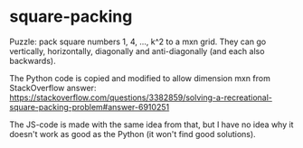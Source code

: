 # square-packing
Puzzle: pack square numbers 1, 4, ..., k^2 to a mxn grid. They can go vertically, horizontally, diagonally and anti-diagonally (and each also backwards).

The Python code is copied and modified to allow dimension mxn from StackOverflow answer: https://stackoverflow.com/questions/3382859/solving-a-recreational-square-packing-problem#answer-6910251

The JS-code is made with the same idea from that, but I have no idea why it doesn't work as good as the Python (it won't find good solutions).
